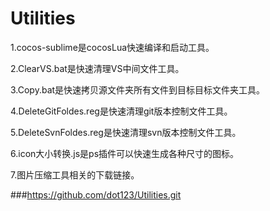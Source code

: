 # Utilities
1.cocos-sublime是cocosLua快速编译和启动工具。

2.ClearVS.bat是快速清理VS中间文件工具。

3.Copy.bat是快速拷贝源文件夹所有文件到目标目标文件夹工具。

4.DeleteGitFoldes.reg是快速清理git版本控制文件工具。

5.DeleteSvnFoldes.reg是快速清理svn版本控制文件工具。

6.icon大小转换.js是ps插件可以快速生成各种尺寸的图标。

7.图片压缩工具相关的下载链接。

###https://github.com/dot123/Utilities.git